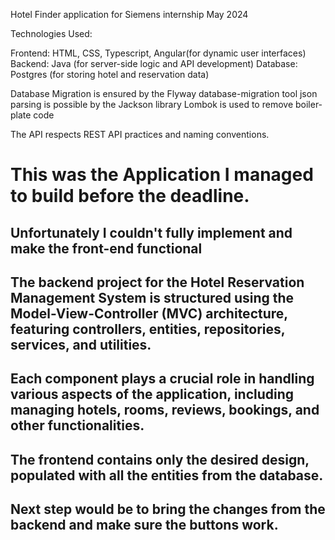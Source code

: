 Hotel Finder application for Siemens internship May 2024

Technologies Used:

Frontend: HTML, CSS, Typescript, Angular(for dynamic user interfaces)
Backend: Java (for server-side logic and API development)
Database: Postgres (for storing hotel and reservation data)

Database Migration is ensured by the Flyway database-migration tool
json parsing is possible by the Jackson library
Lombok is used to remove boiler-plate code

The API respects REST API practices and naming conventions.


# This was the Application I managed to build before the deadline.
## Unfortunately I couldn't fully implement and make the front-end functional 
## The backend project for the Hotel Reservation Management System is structured using the Model-View-Controller (MVC) architecture, featuring controllers, entities, repositories, services, and utilities.
## Each component plays a crucial role in handling various aspects of the application, including managing hotels, rooms, reviews, bookings, and other functionalities.
## 
## The frontend contains only the desired design, populated with all the entities from the database.
## Next step would be to bring the changes from the backend and make sure the buttons work.
